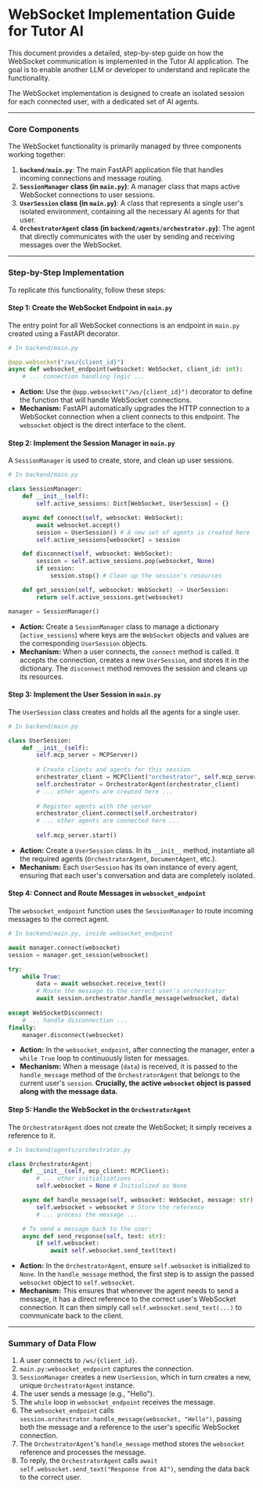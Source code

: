 # WebSocket Implementation Guide for Tutor AI

This document provides a detailed, step-by-step guide on how the WebSocket communication is implemented in the Tutor AI application. The goal is to enable another LLM or developer to understand and replicate the functionality.

The WebSocket implementation is designed to create an isolated session for each connected user, with a dedicated set of AI agents.

---

### **Core Components**

The WebSocket functionality is primarily managed by three components working together:

1.  **`backend/main.py`**: The main FastAPI application file that handles incoming connections and message routing.
2.  **`SessionManager` class (in `main.py`)**: A manager class that maps active WebSocket connections to user sessions.
3.  **`UserSession` class (in `main.py`)**: A class that represents a single user's isolated environment, containing all the necessary AI agents for that user.
4.  **`OrchestratorAgent` class (in `backend/agents/orchestrator.py`)**: The agent that directly communicates with the user by sending and receiving messages over the WebSocket.

---

### **Step-by-Step Implementation**

To replicate this functionality, follow these steps:

#### **Step 1: Create the WebSocket Endpoint in `main.py`**

The entry point for all WebSocket connections is an endpoint in `main.py` created using a FastAPI decorator.

```python
# In backend/main.py

@app.websocket("/ws/{client_id}")
async def websocket_endpoint(websocket: WebSocket, client_id: int):
    # ... connection handling logic ...
```

*   **Action:** Use the `@app.websocket("/ws/{client_id}")` decorator to define the function that will handle WebSocket connections.
*   **Mechanism:** FastAPI automatically upgrades the HTTP connection to a WebSocket connection when a client connects to this endpoint. The `websocket` object is the direct interface to the client.

#### **Step 2: Implement the Session Manager in `main.py`**

A `SessionManager` is used to create, store, and clean up user sessions.

```python
# In backend/main.py

class SessionManager:
    def __init__(self):
        self.active_sessions: Dict[WebSocket, UserSession] = {}

    async def connect(self, websocket: WebSocket):
        await websocket.accept()
        session = UserSession() # A new set of agents is created here
        self.active_sessions[websocket] = session

    def disconnect(self, websocket: WebSocket):
        session = self.active_sessions.pop(websocket, None)
        if session:
            session.stop() # Clean up the session's resources

    def get_session(self, websocket: WebSocket) -> UserSession:
        return self.active_sessions.get(websocket)

manager = SessionManager()
```

*   **Action:** Create a `SessionManager` class to manage a dictionary (`active_sessions`) where keys are the `WebSocket` objects and values are the corresponding `UserSession` objects.
*   **Mechanism:** When a user connects, the `connect` method is called. It accepts the connection, creates a new `UserSession`, and stores it in the dictionary. The `disconnect` method removes the session and cleans up its resources.

#### **Step 3: Implement the User Session in `main.py`**

The `UserSession` class creates and holds all the agents for a single user.

```python
# In backend/main.py

class UserSession:
    def __init__(self):
        self.mcp_server = MCPServer()
        
        # Create clients and agents for this session
        orchestrator_client = MCPClient("orchestrator", self.mcp_server)
        self.orchestrator = OrchestratorAgent(orchestrator_client)
        # ... other agents are created here ...
        
        # Register agents with the server
        orchestrator_client.connect(self.orchestrator)
        # ... other agents are connected here ...
        
        self.mcp_server.start()
```

*   **Action:** Create a `UserSession` class. In its `__init__` method, instantiate all the required agents (`OrchestratorAgent`, `DocumentAgent`, etc.).
*   **Mechanism:** Each `UserSession` has its own instance of every agent, ensuring that each user's conversation and data are completely isolated.

#### **Step 4: Connect and Route Messages in `websocket_endpoint`**

The `websocket_endpoint` function uses the `SessionManager` to route incoming messages to the correct agent.

```python
# In backend/main.py, inside websocket_endpoint

await manager.connect(websocket)
session = manager.get_session(websocket)

try:
    while True:
        data = await websocket.receive_text()
        # Route the message to the correct user's orchestrator
        await session.orchestrator.handle_message(websocket, data)
        
except WebSocketDisconnect:
    # ... handle disconnection ...
finally:
    manager.disconnect(websocket)
```

*   **Action:** In the `websocket_endpoint`, after connecting the manager, enter a `while True` loop to continuously listen for messages.
*   **Mechanism:** When a message (`data`) is received, it is passed to the `handle_message` method of the `OrchestratorAgent` that belongs to the current user's `session`. **Crucially, the active `websocket` object is passed along with the message data.**

#### **Step 5: Handle the WebSocket in the `OrchestratorAgent`**

The `OrchestratorAgent` does not create the WebSocket; it simply receives a reference to it.

```python
# In backend/agents/orchestrator.py

class OrchestratorAgent:
    def __init__(self, mcp_client: MCPClient):
        # ... other initializations ...
        self.websocket = None # Initialized as None

    async def handle_message(self, websocket: WebSocket, message: str):
        self.websocket = websocket # Store the reference
        # ... process the message ...

    # To send a message back to the user:
    async def send_response(self, text: str):
        if self.websocket:
            await self.websocket.send_text(text)
```

*   **Action:** In the `OrchestratorAgent`, ensure `self.websocket` is initialized to `None`. In the `handle_message` method, the first step is to assign the passed `websocket` object to `self.websocket`.
*   **Mechanism:** This ensures that whenever the agent needs to send a message, it has a direct reference to the correct user's WebSocket connection. It can then simply call `self.websocket.send_text(...)` to communicate back to the client.

---

### **Summary of Data Flow**

1.  A user connects to `/ws/{client_id}`.
2.  `main.py:websocket_endpoint` captures the connection.
3.  `SessionManager` creates a new `UserSession`, which in turn creates a new, unique `OrchestratorAgent` instance.
4.  The user sends a message (e.g., "Hello").
5.  The `while` loop in `websocket_endpoint` receives the message.
6.  The `websocket_endpoint` calls `session.orchestrator.handle_message(websocket, "Hello")`, passing both the message and a reference to the user's specific WebSocket connection.
7.  The `OrchestratorAgent`'s `handle_message` method stores the `websocket` reference and processes the message.
8.  To reply, the `OrchestratorAgent` calls `await self.websocket.send_text("Response from AI")`, sending the data back to the correct user.
